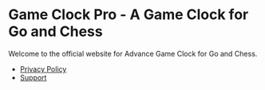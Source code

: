 # Game Clock Pro - A Game Clock for Go and Chess

Welcome to the official website for Advance Game Clock for Go and Chess.

- [Privacy Policy](privacy-policy.md)
- [Support](support.md)
